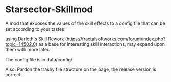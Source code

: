 # Starsector-Skillmod
A mod that exposes the values of the skill effects to a config file that can be set according to your tastes

using Darloth's Skill Rework (https://fractalsoftworks.com/forum/index.php?topic=14502.0) as a base for interesting skill interactions, may expand upon them with more later.

The config file is in data/config/


Also: Pardon the trashy file structure on the page, the release version is correct.
